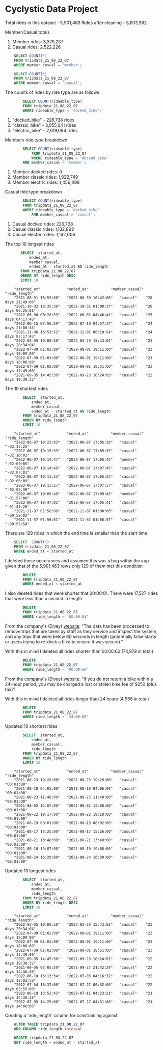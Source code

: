 # Cyclystic Data Project


Total rides in this dataset - 5,901,463
Rides after cleaning - 5,803,962

Member/Casual totals
   1. Member rides: 3,379,237
   2. Casual rides: 2,522,226

```sql
    SELECT COUNT(*)
    FROM tripdata_21_08_22_07
    WHERE member_casual = 'member';

    SELECT COUNT(*)
    FROM tripdata_21_08_22_07
    WHERE member_casual = 'casual';
```

The counts of rides by ride type are as follows:
```sql
        SELECT COUNT(rideable_type)
        FROM tripdata_21_08_22_07
        WHERE rideable_type = 'docked_bike';
```
 1. "docked_bike" - 226,728 rides
 2. "classic_bike" - 3,055,641 rides
 3. "electric_bike" - 2,619,094 rides




Members ride type breakdown
```sql
        SELECT COUNT(rideable_type)
            FROM tripdata_21_08_22_07
            WHERE rideable_type = 'docked_bike'
        AND member_casual = 'member';
```
 1. Member docked rides: 0
 2. Member classic rides: 1,922,749
 3. Member electric rides: 1,456,488

    
Casual ride type breakdown
```sql
        SELECT COUNT(rideable_type)
        FROM tripdata_21_08_22_07
        WHERE rideable_type = 'docked_bike'
            AND member_casual = 'casual';
```
 1. Casual docked rides: 226,728
 2. Casual classic rides: 1,132,892
 3. Casual electric rides: 1,162,606

   

The top 10 longest rides
 ```sql
        SELECT 	started_at,
            ended_at,
            member_casual,
            ended_at - started_at AS ride_length
        FROM tripdata_21_08_22_07
        ORDER BY ride_length DESC
        LIMIT 10
```
```
    "started_at"	        "ended_at"	        "member_casual"	"ride_length"
    "2021-08-01 18:53:00"	"2021-08-30 16:42:00"	"casual"	"28 days 21:49:00"
    "2021-10-02 18:35:36"	"2021-10-31 01:00:37"	"casual"	"28 days 06:25:01"
    "2022-05-08 00:28:53"	"2022-06-02 04:46:41"	"casual"	"25 days 04:17:48"
    "2022-06-15 07:56:59"	"2022-07-10 04:57:37"	"casual"	"24 days 21:00:38"
    "2021-11-06 16:53:11"	"2021-12-01 00:10:54"	"casual"	"24 days 07:17:43"
    "2022-03-05 19:08:58"	"2022-03-29 15:43:02"	"casual"	"23 days 20:34:04"
    "2022-07-09 01:02:00"	"2022-08-01 19:11:00"	"casual"	"23 days 18:09:00"
    "2022-07-09 01:03:00"	"2022-08-01 19:11:00"	"casual"	"23 days 18:08:00"
    "2022-07-09 01:02:00"	"2022-08-01 18:51:00"	"casual"	"23 days 17:49:00"
    "2021-09-05 14:45:30"	"2021-09-28 10:24:02"	"casual"	"22 days 19:38:32"
```
   

The 10 shortest rides
```sql
        SELECT 	started_at,
            ended_at,
            member_casual,
            ended_at - started_at AS ride_length
        FROM tripdata_21_08_22_07
        ORDER BY ride_length
        LIMIT 10
```
```
    "started_at"	        "ended_at"	        "member_casual"	"ride_length"
    "2022-06-07 19:23:03"	"2022-06-07 17:05:38"	"casual"	"-02:17:25"
    "2022-06-07 19:15:39"	"2022-06-07 17:05:37"	"casual"	"-02:10:02"
    "2022-06-07 19:14:47"	"2022-06-07 17:05:42"	"member"	"-02:09:05"
    "2022-06-07 19:14:46"	"2022-06-07 17:07:45"	"casual"	"-02:07:01"
    "2022-06-07 19:11:33"	"2022-06-07 17:05:24"	"casual"	"-02:06:09"
    "2022-06-07 19:13:27"	"2022-06-07 17:07:57"	"casual"	"-02:05:30"
    "2022-06-07 19:06:49"	"2022-06-07 17:09:43"	"member"	"-01:57:06"
    "2022-06-07 18:47:01"	"2022-06-07 17:05:41"	"casual"	"-01:41:20"
    "2021-11-07 01:58:08"	"2021-11-07 01:00:06"	"casual"	"-00:58:02"
    "2021-11-07 01:56:51"	"2021-11-07 01:00:57"	"casual"	"-00:55:54"
```

There are 129 rides in which the end time is smaller than the start time
```sql
    SELECT 	COUNT(*)
    FROM tripdata_21_08_22_07
	WHERE ended_at < started_at
```
I deleted these occurances and assumed this was a bug within the app given that of the 5,901,463 rows only 129 of them met this condition
```sql
        DELETE
        FROM tripdata_21_08_22_07
	    WHERE ended_at < started_at
```
I also deleted rides that were shorter that 00:00:01. There were 17,527 rides that were less than a second in length
```sql
        DELETE
        FROM tripdata_21_08_22_07
	    WHERE ride_length < '00:00:01'
```
From the company's (Divey) [website](https://divvybikes.com/system-data): "The data has been processed to remove trips that are taken by staff as they service and inspect the system; and any trips that were below 60 seconds in length (potentially false starts or users trying to re-dock a bike to ensure it was secure)." 

With this in mind I deleted all rides shorter than 00:00:60 (74,879 in total)
```sql        
        DELETE
        FROM tripdata_21_08_22_07
        WHERE ride_length < '00:00:60'
```
From the company's (Divey) [website](https://help.divvybikes.com/hc/en-us/articles/360033484791-What-if-I-keep-a-bike-out-too-long-): "If you do not return a bike within a 24-hour period, you may be charged a lost or stolen bike fee of $250 (plus tax)" 

With this in mind I deleted all rides longer than 24 hours (4,966 in total)
```sql        
        DELETE
        FROM tripdata_21_08_22_07
        WHERE ride_length > '24:00:00'
```
Updated 10 shortest rides
```sql
        SELECT 	started_at,
            ended_at,
            member_casual,
            ride_length
        FROM tripdata_21_08_22_07
        ORDER BY ride_length
        LIMIT 10
```

```
    "started_at"	        "ended_at"	        "member_casual"	"ride_length"
    "2021-08-23 19:28:00"	"2021-08-23 19:29:00"	"casual"	"00:01:00"
    "2021-08-18 04:05:00"	"2021-08-18 04:06:00"	"casual"	"00:01:00"
    "2021-08-23 11:48:00"	"2021-08-23 11:49:00"	"casual"	"00:01:00"
    "2021-08-02 12:07:00"	"2021-08-02 12:08:00"	"casual"	"00:01:00"
    "2021-08-22 19:17:00"	"2021-08-22 19:18:00"	"casual"	"00:01:00"
    "2021-08-19 08:01:00"	"2021-08-19 08:02:00"	"casual"	"00:01:00"
    "2021-08-17 15:25:00"	"2021-08-17 15:26:00"	"casual"	"00:01:00"
    "2021-08-21 13:48:00"	"2021-08-21 13:49:00"	"casual"	"00:01:00"
    "2021-08-10 19:07:00"	"2021-08-10 19:08:00"	"casual"	"00:01:00"
    "2021-08-24 16:29:00"	"2021-08-24 16:30:00"	"casual"	"00:01:00"
```

Updated 10 longest rides
```sql
        SELECT 	started_at,
            ended_at,
            member_casual,
            ride_length
        FROM tripdata_21_08_22_07
        ORDER BY ride_length DESC
        LIMIT 10

```

```    
    "started_at"	        "ended_at"	        "member_casual"	 "ride_length"
    "2022-03-05 19:08:58"	"2022-03-29 15:43:02"	"casual"	"23 days 20:34:04"
    "2022-07-09 01:02:00"	"2022-08-01 19:11:00"	"casual"	"23 days 18:09:00"
    "2022-07-09 01:03:00"	"2022-08-01 19:11:00"	"casual"	"23 days 18:08:00"
    "2022-07-09 01:02:00"	"2022-08-01 18:51:00"	"casual"	"23 days 17:49:00"
    "2021-09-05 14:45:30"	"2021-09-28 10:24:02"	"casual"	"22 days 19:38:32"
    "2021-09-05 07:05:59"	"2021-09-27 21:42:29"	"casual"	"22 days 14:36:30"
    "2022-06-10 16:13:34"	"2022-07-03 04:16:32"	"casual"	"22 days 12:02:58"
    "2022-07-04 18:37:00"	"2022-07-27 00:32:00"	"casual"	"22 days 05:55:00"
    "2022-06-19 13:52:43"	"2022-07-11 04:23:21"	"casual"	"21 days 14:30:38"
    "2022-07-05 14:25:00"	"2022-07-27 04:31:00"	"casual"	"21 days 14:06:00"
```    
Creating a 'ride_length' column for constraining against
```sql   
    ALTER TABLE tripdata_21_08_22_07
    ADD COLUMN ride_length interval

    UPDATE tripdata_21_08_22_07
    SET ride_length = ended_at - started_at
```


